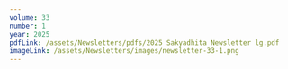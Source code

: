 ```yaml
---
volume: 33
number: 1
year: 2025
pdfLink: /assets/Newsletters/pdfs/2025 Sakyadhita Newsletter lg.pdf
imageLink: /assets/Newsletters/images/newsletter-33-1.png
---
```

